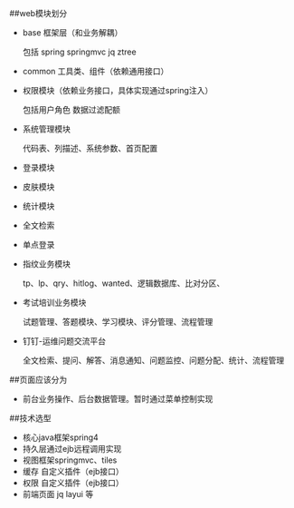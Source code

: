 ##web模块划分

* base 框架层（和业务解耦）

    包括 spring springmvc jq ztree 
* common 工具类、组件（依赖通用接口）
* 权限模块（依赖业务接口，具体实现通过spring注入）

    包括用户角色 数据过滤配额
* 系统管理模块 
    
    代码表、列描述、系统参数、首页配置
    
* 登录模块
* 皮肤模块
* 统计模块
* 全文检索
* 单点登录

* 指纹业务模块 

    tp、lp、qry、hitlog、wanted、逻辑数据库、比对分区、
    
* 考试培训业务模块 
    
    试题管理、答题模块、学习模块、评分管理、流程管理
    
* 钉钉-运维问题交流平台

    全文检索、提问、解答、消息通知、问题监控、问题分配、统计、流程管理



    



##页面应该分为  

* 前台业务操作、后台数据管理。暂时通过菜单控制实现

##技术选型

* 核心java框架spring4
* 持久层通过ejb远程调用实现
* 视图框架springmvc、tiles
* 缓存  自定义插件（ejb接口）
* 权限  自定义插件（ejb接口）
* 前端页面 jq layui 等

